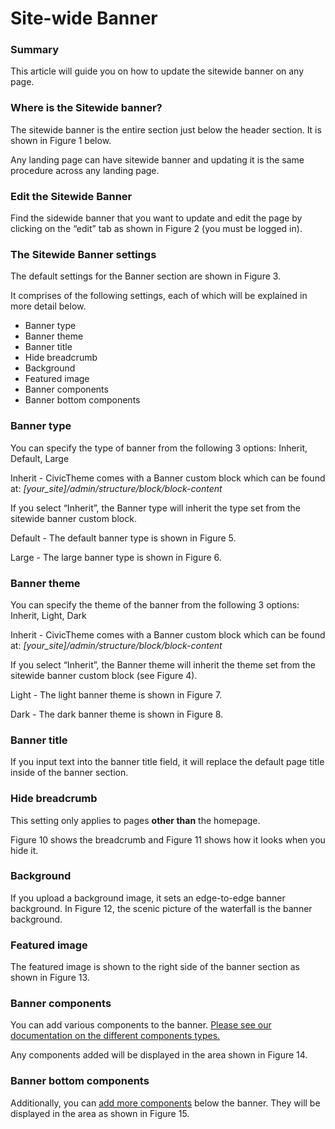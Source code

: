 # Site-wide Banner

### Summary <a href="#updatingsitewidebanner-summary" id="updatingsitewidebanner-summary"></a>

This article will guide you on how to update the sitewide banner on any page.

### Where is the Sitewide banner? <a href="#updatingsitewidebanner-whereisthesitewidebanner" id="updatingsitewidebanner-whereisthesitewidebanner"></a>

The sitewide banner is the entire section just below the header section. It is shown in Figure 1 below.



Any landing page can have sitewide banner and updating it is the same procedure across any landing page.

### Edit the Sitewide Banner <a href="#updatingsitewidebanner-editthesitewidebanner" id="updatingsitewidebanner-editthesitewidebanner"></a>

Find the sidewide banner that you want to update and edit the page by clicking on the “edit” tab as shown in Figure 2 (you must be logged in).



### The Sitewide Banner settings <a href="#updatingsitewidebanner-thesitewidebannersettings" id="updatingsitewidebanner-thesitewidebannersettings"></a>

The default settings for the Banner section are shown in Figure 3.



It comprises of the following settings, each of which will be explained in more detail below.

* Banner type
* Banner theme
* Banner title
* Hide breadcrumb
* Background
* Featured image
* Banner components
* Banner bottom components

### Banner type <a href="#updatingsitewidebanner-bannertype" id="updatingsitewidebanner-bannertype"></a>

You can specify the type of banner from the following 3 options: Inherit, Default, Large

Inherit - CivicTheme comes with a Banner custom block which can be found at: _\[your\_site]/admin/structure/block/block-content_

If you select “Inherit”, the Banner type will inherit the type set from the sitewide banner custom block.



Default - The default banner type is shown in Figure 5.



Large - The large banner type is shown in Figure 6.



### Banner theme <a href="#updatingsitewidebanner-bannertheme" id="updatingsitewidebanner-bannertheme"></a>

You can specify the theme of the banner from the following 3 options: Inherit, Light, Dark

Inherit - CivicTheme comes with a Banner custom block which can be found at: _\[your\_site]/admin/structure/block/block-content_

If you select “Inherit”, the Banner theme will inherit the theme set from the sitewide banner custom block (see Figure 4).

Light - The light banner theme is shown in Figure 7.



Dark - The dark banner theme is shown in Figure 8.



### Banner title <a href="#updatingsitewidebanner-bannertitle" id="updatingsitewidebanner-bannertitle"></a>

If you input text into the banner title field, it will replace the default page title inside of the banner section.



### Hide breadcrumb <a href="#updatingsitewidebanner-hidebreadcrumb" id="updatingsitewidebanner-hidebreadcrumb"></a>

This setting only applies to pages **other than** the homepage.

Figure 10 shows the breadcrumb and Figure 11 shows how it looks when you hide it.



### Background <a href="#updatingsitewidebanner-background" id="updatingsitewidebanner-background"></a>

If you upload a background image, it sets an edge-to-edge banner background. In Figure 12, the scenic picture of the waterfall is the banner background.



### Featured image <a href="#updatingsitewidebanner-featuredimage" id="updatingsitewidebanner-featuredimage"></a>

The featured image is shown to the right side of the banner section as shown in Figure 13.



### Banner components <a href="#updatingsitewidebanner-bannercomponents" id="updatingsitewidebanner-bannercomponents"></a>

You can add various components to the banner. [Please see our documentation on the different components types.](https://salsadigital.atlassian.net/wiki/spaces/CIVIC/pages/2630615207)

Any components added will be displayed in the area shown in Figure 14.



### Banner bottom components <a href="#updatingsitewidebanner-bannerbottomcomponents" id="updatingsitewidebanner-bannerbottomcomponents"></a>

Additionally, you can [add more components](https://salsadigital.atlassian.net/wiki/spaces/CIVIC/pages/2630615207) below the banner. They will be displayed in the area as shown in Figure 15.

